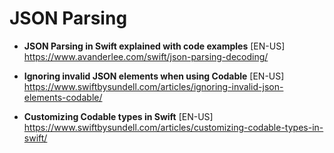# JSON Parsing

- **JSON Parsing in Swift explained with code examples** [EN-US] \
https://www.avanderlee.com/swift/json-parsing-decoding/

- **Ignoring invalid JSON elements when using Codable** [EN-US] \
https://www.swiftbysundell.com/articles/ignoring-invalid-json-elements-codable/

- **Customizing Codable types in Swift** [EN-US] \
https://www.swiftbysundell.com/articles/customizing-codable-types-in-swift/
